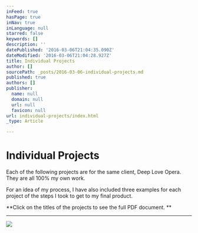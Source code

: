 ```yaml
---
inFeed: true
hasPage: true
inNav: true
inLanguage: null
starred: false
keywords: []
description: ''
datePublished: '2016-03-06T21:04:35.090Z'
dateModified: '2016-03-06T21:04:28.927Z'
title: Individual Projects
author: []
sourcePath: _posts/2016-03-06-individual-projects.md
published: true
authors: []
publisher:
  name: null
  domain: null
  url: null
  favicon: null
url: individual-projects/index.html
_type: Article

---
```

# Individual Projects

Each of the following projects are for the same client, Deep Love Opera. They are all 100% my own work. 

For an idea of my process, I have also included three examples for each project of the steps I took to get to my final product.

**Click on the titles of the projects to see the full PDF document. **

****
![](https://s3-us-west-2.amazonaws.com/the-grid-img/p/2887cf5b96b1c09c7392fe52a471671ad586ea14.jpg)